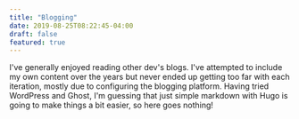 ```yaml
---
title: "Blogging"
date: 2019-08-25T08:22:45-04:00
draft: false
featured: true
---
```


I've generally enjoyed reading other dev's blogs. I've attempted to include my own content over the years but never ended up
getting too far with each iteration, mostly due to configuring the blogging platform. Having tried WordPress and Ghost, I'm
guessing that just simple markdown with Hugo is going to make things a bit easier, so here goes nothing!
